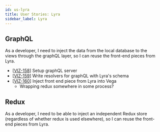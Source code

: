 ```yaml
---
id: us-lyra
title: User Stories: Lyra
sidebar_label: Lyra
---
```


## GraphQL

As a developer, I need to inject the data from the local database to the views through the graphQL layer, so I can reuse the front-end pieces from Lyra.

- [[VIZ-158](https://shahcompbio.atlassian.net/browse/VIZ-158)] Setup graphQL server
- [[VIZ-159](https://shahcompbio.atlassian.net/browse/VIZ-159)] Write resolvers for graphQL with Lyra's schema
- [[VIZ-160](https://shahcompbio.atlassian.net/browse/VIZ-160)] Inject front end piece from Lyra into Vega
  - Wrapping redux somewhere in some process?

## Redux

As a developer, I need to be able to inject an independent Redux store (regardless of whether redux is used elsewhere), so I can reuse the front-end pieces from Lyra.
